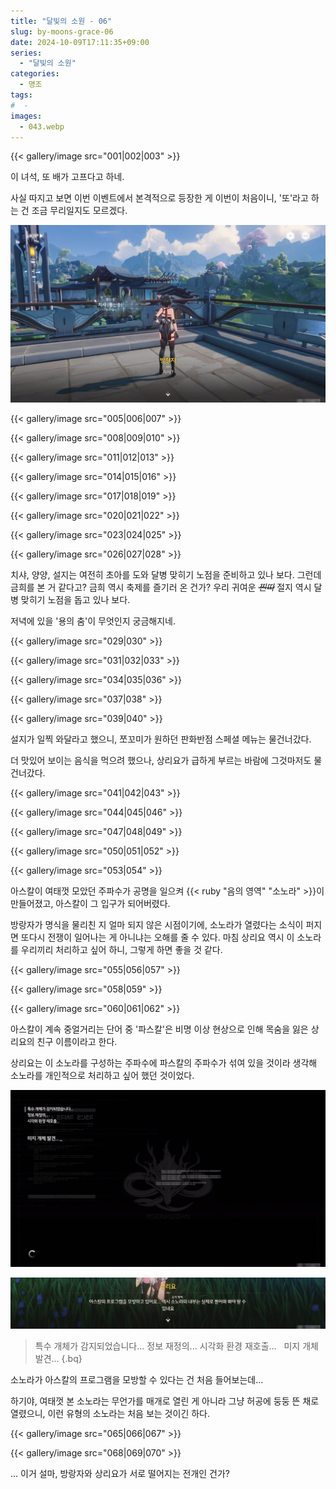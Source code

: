 ```yaml
---
title: "달빛의 소원 - 06"
slug: by-moons-grace-06
date: 2024-10-09T17:11:35+09:00
series:
  - "달빛의 소원"
categories:
  - 명조
tags:
#  - 
images:
  - 043.webp
---
```


{{< gallery/image src="001|002|003" >}}

이 녀석, 또 배가 고프다고 하네.

사실 따지고 보면 이번 이벤트에서 본격적으로 등장한 게 이번이 처음이니, '또'라고 하는 건 조금 무리일지도 모르겠다.

![](004.webp)

{{< gallery/image src="005|006|007" >}}

{{< gallery/image src="008|009|010" >}}

{{< gallery/image src="011|012|013" >}}

{{< gallery/image src="014|015|016" >}}

{{< gallery/image src="017|018|019" >}}

{{< gallery/image src="020|021|022" >}}

{{< gallery/image src="023|024|025" >}}

{{< gallery/image src="026|027|028" >}}

치샤, 양양, 설지는 여전히 초아를 도와 달병 맞히기 노점을 준비하고 있나 보다. 그런데 금희를 본 거 같다고? 금희 역시 축제를 즐기러 온 건가? 우리 귀여운 ~~*찐따*~~ 절지 역시 달병 맞히기 노점을 돕고 있나 보다.

저녁에 있을 '용의 춤'이 무엇인지 궁금해지네.

{{< gallery/image src="029|030" >}}

{{< gallery/image src="031|032|033" >}}

{{< gallery/image src="034|035|036" >}}

{{< gallery/image src="037|038" >}}

{{< gallery/image src="039|040" >}}

설지가 일찍 와달라고 했으니, 쪼꼬미가 원하던 판화반점 스페셜 메뉴는 물건너갔다.

더 맛있어 보이는 음식을 먹으려 했으나, 상리요가 급하게 부르는 바람에 그것마저도 물건너갔다.

{{< gallery/image src="041|042|043" >}}

{{< gallery/image src="044|045|046" >}}

{{< gallery/image src="047|048|049" >}}

{{< gallery/image src="050|051|052" >}}

{{< gallery/image src="053|054" >}}

아스칼이 여태껏 모았던 주파수가 공명을 일으켜 {{< ruby "음의 영역" "소노라" >}}이 만들어졌고, 아스칼이 그 입구가 되어버렸다.

방랑자가 명식을 물리친 지 얼마 되지 않은 시점이기에, 소노라가 열렸다는 소식이 퍼지면 또다시 전쟁이 일어나는 게 아니냐는 오해를 줄 수 있다. 마침 상리요 역시 이 소노라를 우리끼리 처리하고 싶어 하니, 그렇게 하면 좋을 것 같다.

{{< gallery/image src="055|056|057" >}}

{{< gallery/image src="058|059" >}}

{{< gallery/image src="060|061|062" >}}

아스칼이 계속 중얼거리는 단어 중 '파스칼'은 비명 이상 현상으로 인해 목숨을 잃은 상리요의 친구 이름이라고 한다.

상리요는 이 소노라를 구성하는 주파수에 파스칼의 주파수가 섞여 있을 것이라 생각해 소노라를 개인적으로 처리하고 싶어 했던 것이었다.

![](063.webp)

![](064.webp)

> 특수 개체가 감지되었습니다...
> 정보 재정의...
> 시각화 환경 재호출...
> &nbsp;
> 미지 개체 발견...
{.bq}

소노라가 아스칼의 프로그램을 모방할 수 있다는 건 처음 들어보는데...

하기야, 여태껏 본 소노라는 무언가를 매개로 열린 게 아니라 그냥 허공에 둥둥 뜬 채로 열렸으니, 이런 유형의 소노라는 처음 보는 것이긴 하다.

{{< gallery/image src="065|066|067" >}}

{{< gallery/image src="068|069|070" >}}

... 이거 설마, 방랑자와 상리요가 서로 떨어지는 전개인 건가?
